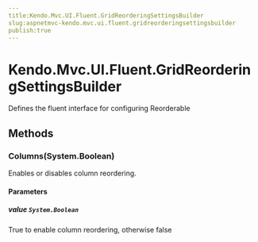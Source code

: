 ```yaml
---
title:Kendo.Mvc.UI.Fluent.GridReorderingSettingsBuilder
slug:aspnetmvc-kendo.mvc.ui.fluent.gridreorderingsettingsbuilder
publish:true
---
```


# Kendo.Mvc.UI.Fluent.GridReorderingSettingsBuilder

Defines the fluent interface for configuring Reorderable

## Methods

### Columns(System.Boolean)
Enables or disables column reordering.

#### Parameters

##### value `System.Boolean`
True to enable column reordering, otherwise false